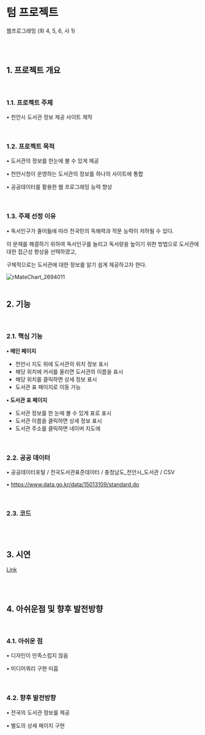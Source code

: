 #  텀 프로젝트
웹프로그래밍 (화 4, 5, 6, 사 1)

<br><br>

## 1. 프로젝트 개요

<br>

### 1.1. 프로젝트 주제
• 천안시 도서관 정보 제공 사이트 제작

<br>

### 1.2. 프로젝트 목적
• 도서관의 정보를 한눈에 볼 수 있게 제공

• 천안시청이 운영하는 도서관의 정보를 하나의 사이트에 통합

• 공공데이터를 활용한 웹 프로그래밍 능력 향상

<br>

### 1.3. 주제 선정 이유
• 독서인구가 줄어듦에 따라 전국민의 독해력과 작문 능력이 저하될 수 있다. 

이 문제를 해결하기 위하여 독서인구를 늘리고 독서량을 높이기 위한 방법으로 도서관에 대한 접근성 향상을 선택하였고, 

구체적으로는 도서관에 대한 정보를 알기 쉽게 제공하고자 한다.

![rMateChart_2694011](https://user-images.githubusercontent.com/61152284/173236462-3b1ea940-d86f-4c1e-ad9b-965ef49ab7e7.png)
<br><br>

## 2. 기능

<br>

### 2.1. 핵심 기능

<b>• 메인 페이지</b>
 - 천안시 지도 위에 도서관의 위치 정보 표시
 - 해당 위치에 커서를 올리면 도서관의 이름을 표시
 - 해당 위치를 클릭하면 상세 정보 표시
 - 도서관 표 페이지로 이동 가능

<b>• 도서관 표 페이지</b>

 - 도서관 정보를 한 눈에 볼 수 있게 표로 표시
 - 도서관 이름을 클릭하면 상세 정보 표시
 - 도서관 주소를 클릭하면 네이버 지도에 

<br>

### 2.2. 공공 데이터

• 공공데이터포털 / 전국도서관표준데이터 / 충청남도_천안시_도서관 / CSV

• https://www.data.go.kr/data/15013109/standard.do

<br>

### 2.3. 코드

<br><br>

## 3. 시연

<a href="https://seang-g.github.io/Cheonan_Library/">Link</a>

<br><br>

## 4. 아쉬운점 및 향후 발전방향

<br>

### 4.1. 아쉬운 점

• 디자인이 만족스럽지 않음

• 미디어쿼리 구현 미흡

<br>

### 4.2. 향후 발전방향

• 전국의 도서관 정보를 제공

• 별도의 상세 페이지 구현

